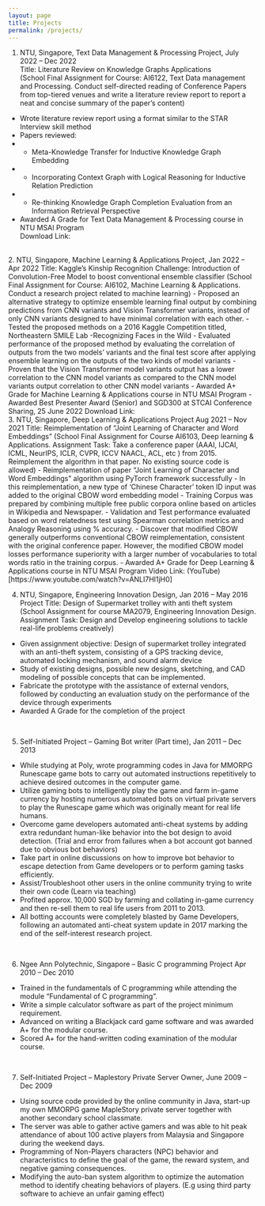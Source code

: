 ```yaml
---
layout: page
title: Projects
permalink: /projects/
---
```


1. NTU, Singapore, Text Data Management & Processing Project, July 2022 – Dec 2022  
Title: Literature Review on Knowledge Graphs Applications  
(School Final Assignment for Course: AI6122, Text Data management and Processing. Conduct self-directed reading of Conference Papers  
from top-tiered venues and write a literature review report to report a neat and concise summary of the paper’s content)  
- Wrote literature review report using a format similar to the STAR Interview skill method  
- Papers reviewed:  
- - Meta-Knowledge Transfer for Inductive Knowledge Graph Embedding  
- - Incorporating Context Graph with Logical Reasoning for Inductive Relation Prediction  
- - Re-thinking Knowledge Graph Completion Evaluation from an Information Retrieval Perspective  
- Awarded A Grade for Text Data Management & Processing course in NTU MSAI Program  
Download Link:  
<br>  
2. NTU, Singapore, Machine Learning & Applications Project, Jan 2022 – Apr 2022  
Title: Kaggle’s Kinship Recognition Challenge: Introduction of Convolution-Free Model to boost conventional ensemble classifier  
(School Final Assignment for Course: AI6102, Machine Learning & Applications. Conduct a research project related to machine learning)  
- Proposed an alternative strategy to optimize ensemble learning final output by combining predictions from CNN variants and Vision Transformer variants, instead of only CNN variants designed to have minimal correlation with each other.  
- Tested the proposed methods on a 2016 Kaggle Competition titled, Northeastern SMILE Lab -Recognizing Faces in the Wild  
- Evaluated performance of the proposed method by evaluating the correlation of outputs from the two models’ variants and the final test score after applying ensemble learning on the outputs of the two kinds of model variants  
- Proven that the Vision Transformer model variants output has a lower correlation to the CNN model variants as compared to the CNN model variants output correlation to other CNN model variants  
- Awarded A+ Grade for Machine Learning & Applications course in NTU MSAI Program  
- Awarded Best Presenter Award (Senior) and SGD300 at STCAI Conference Sharing, 25 June 2022  
Download Link:  
<br>  
3. NTU, Singapore, Deep Learning & Applications Project Aug 2021 – Nov 2021  
Title: Reimplementation of “Joint Learning of Character and Word Embeddings”  
(School Final Assignment for Course AI6103, Deep learning & Applications. Assignment Task: Take a conference paper (AAAI, IJCAI, ICML, NeurIPS, ICLR, CVPR, ICCV NAACL, ACL, etc ) from 2015. Reimplement the algorithm in that paper. No existing source code is allowed)  
- Reimplementation of paper “Joint Learning of Character and Word Embeddings” algorithm using PyTorch framework successfully  
- In this reimplementation, a new type of ‘Chinese Character’ token ID input was added to the original CBOW word embedding model  
- Training Corpus was prepared by combining multiple free public corpora online based on articles in Wikipedia and Newspaper.  
- Validation and Test performance evaluated based on word relatedness test using Spearman correlation metrics and Analogy Reasoning using % accuracy.  
- Discover that modified CBOW generally outperforms conventional CBOW reimplementation, consistent with the original conference paper. However, the modified CBOW model losses performance superiority with a larger number of vocabularies to total words ratio in the training corpus.  
- Awarded A+ Grade for Deep Learning & Applications course in NTU MSAI Program  
Video Link: (YouTube)[https://www.youtube.com/watch?v=ANLI7Hl1jH0] 
<br>
  
4. NTU, Singapore, Engineering Innovation Design, Jan 2016 – May 2016  
Project Title: Design of Supermarket trolley with anti theft system  
(School Assignment for course MA2079, Engineering Innovation Design. Assignment Task: Design and Develop engineering solutions to 
tackle real-life problems creatively)  
- Given assignment objective: Design of supermarket trolley integrated with an anti-theft system, consisting of a GPS tracking device, automated locking mechanism, and sound alarm device  
- Study of existing designs, possible new designs, sketching, and CAD modeling of possible concepts that can be implemented.  
- Fabricate the prototype with the assistance of external vendors, followed by conducting an evaluation study on the performance of the device through experiments  
- Awarded A Grade for the completion of the project  
<br>
  
5. Self-Initiated Project – Gaming Bot writer (Part time), Jan 2011 – Dec 2013  
- While studying at Poly, wrote programming codes in Java for MMORPG Runescape game bots to carry out automated instructions repetitively to achieve desired outcomes in the computer game.  
- Utilize gaming bots to intelligently play the game and farm in-game currency by hosting numerous automated bots on virtual private servers to play the Runescape game which was originally meant for real life humans.  
- Overcome game developers automated anti-cheat systems by adding extra redundant human-like behavior into the bot design to avoid detection. (Trial and error from failures when a bot account got banned due to obvious bot behaviors)  
- Take part in online discussions on how to improve bot behavior to escape detection from Game developers or to perform gaming
tasks efficiently.  
- Assist/Troubleshoot other users in the online community trying to write their own code (Learn via teaching)  
- Profited approx. 10,000 SGD by farming and collating in-game currency and then re-sell them to real life users from 2011 to 2013.  
- All botting accounts were completely blasted by Game Developers, following an automated anti-cheat system update in 2017 marking the end of the self-interest research project.  
<br>
  
6. Ngee Ann Polytechnic, Singapore – Basic C programming Project Apr 2010 – Dec 2010  
- Trained in the fundamentals of C programming while attending the module “Fundamental of C programming”.  
- Write a simple calculator software as part of the project minimum requirement.  
- Advanced on writing a Blackjack card game software and was awarded A+ for the modular course.  
- Scored A+ for the hand-written coding examination of the modular course.  
<br>
  
7. Self-Initiated Project – Maplestory Private Server Owner, June 2009 – Dec 2009  
- Using source code provided by the online community in Java, start-up my own MMORPG game MapleStory private server together with another secondary school classmate.  
- The server was able to gather active gamers and was able to hit peak attendance of about 100 active players from Malaysia and Singapore during the weekend days.  
- Programming of Non-Players characters (NPC) behavior and characteristics to define the goal of the game, the reward system, and negative gaming consequences.  
- Modifying the auto-ban system algorithm to optimize the automation method to identify cheating behaviors of players. (E.g using third party software to achieve an unfair gaming effect)  

